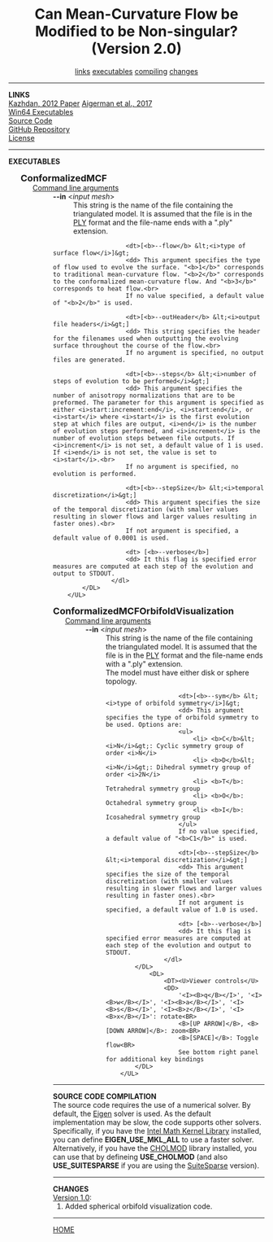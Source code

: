 <html><head><meta http-equiv="Content-Type" content="text/html; charset=UTF-8">
<title>Conformalized MCF</title>
<STYLE>
DL{ margin: 0px 0; }
</STYLE>
</head>
<body onload="_init();">
<center><h1>Can Mean-Curvature Flow be Modified to be Non-singular?<br> (Version 2.0)</h1></center>
<center>
<a href="http://www.cs.jhu.edu/~misha/Code/ConformalizedMCF/Version2/#LINKS">links</a>
<a href="http://www.cs.jhu.edu/~misha/Code/ConformalizedMCF/Version2/#EXECUTABLES">executables</a>
<a href="http://www.cs.jhu.edu/~misha/Code/ConformalizedMCF/Version2/#COMPILING">compiling</a>
<a href="http://www.cs.jhu.edu/~misha/Code/ConformalizedMCF/Version2/#CHANGES">changes</a>
</center>
<hr>
<a name="LINKS"><b>LINKS</b></a><br>
<a href="http://www.cs.jhu.edu/~misha/MyPapers/SGP12.pdf">Kazhdan, 2012 Paper</a>
<a href="https://dl.acm.org/citation.cfm?id=3073615">Aigerman et al., 2017</a><br>
<a href="http://www.cs.jhu.edu/~misha/Code/ConformalizedMCF/Version2/ConformalizedMCF.exe.zip">Win64 Executables</a><br>
<a href="http://www.cs.jhu.edu/~misha/Code/ConformalizedMCF/Version2/ConformalizedMCF.zip">Source Code</a><br>
<a href="https://github.com/mkazhdan/ConformalizedMCF">GitHub Repository</a><br>
<a href="http://www.cs.jhu.edu/~misha/Code/ConformalizedMCF/Version2/license.txt">License</a><br>
<hr>
<a name="EXECUTABLES"><b>EXECUTABLES</b></a><br>

<ul style="list-style: none;">
	<li><font size="+1"><b>ConformalizedMCF</b></font>
		<ul style="list-style: none;">
			<li>
				<DL>
					<DT><U>Command line arguments</U>
					<DD>
					<dl>
						<dt><b>--in</b> &lt;<i>input mesh</i>&gt;
						<dd> This string is the name of the file containing the triangulated model.
						It is assumed that the file is in the <a href="http://www.cc.gatech.edu/projects/large_models/ply.html">PLY</a> format and the file-name ends with a ".ply" extension.</DD>

						<dt>[<b>--flow</b> &lt;<i>type of surface flow</i>]&gt;
						<dd> This argument specifies the type of flow used to evolve the surface. "<b>1</b>" corresponds to traditional mean-curvature flow. "<b>2</b>" corresponds to the conformalized mean-curvature flow. And "<b>3</b>" corresponds to heat flow.<br>
						If no value specified, a default value of "<b>2</b>" is used.

						<dt>[<b>--outHeader</b> &lt;<i>output file headers</i>&gt;]
						<dd> This string specifies the header for the filenames used when outputting the evolving surface throughout the course of the flow.<br>
						If no argument is specified, no output files are generated.

						<dt>[<b>--steps</b> &lt;<i>number of steps of evolution to be performed</i>&gt;]
						<dd> This argument specifies the number of anisotropy normalizations that are to be preformed. The parameter for this argument is specified as either <i>start:increment:end</i>, <i>start:end</i>, or <i>start</i> where <i>start</i> is the first evolution step at which files are output, <i>end</i> is the number of evolution steps performed, and <i>increment</i> is the number of evolution steps between file outputs. If <i>increment</i> is not set, a default value of 1 is used. If <i>end</i> is not set, the value is set to <i>start</i>.<br>
						If no argument is specified, no evolution is performed.

						<dt>[<b>--stepSize</b> &lt;<i>temporal discretization</i>&gt;]
						<dd> This argument specifies the size of the temporal discretization (with smaller values resulting in slower flows and larger values resulting in faster ones).<br>
						If not argument is specified, a default value of 0.0001 is used.

						<dt> [<b>--verbose</b>]
						<dd> It this flag is specified error measures are computed at each step of the evolution and output to STDOUT.
					</dl>
			</DL>
		</UL>

   <li><font size="+1"><b>ConformalizedMCFOrbifoldVisualization</b></font>
		<ul style="list-style: none;">
			<li>
				<DL>
					<DT><U>Command line arguments</U>
					<DD>
					<dl>
						<dt><b>--in</b> &lt;<i>input mesh</i>&gt;
						</dt><dd> This string is the name of the file containing the triangulated model.
						It is assumed that the file is in the <a href="http://www.cc.gatech.edu/projects/large_models/ply.html">PLY</a> format and the file-name ends with a ".ply" extension.<br>
						The model must have either disk or sphere topology.

						<dt>[<b>--sym</b> &lt;<i>type of orbifold symmetry</i>]&gt;
						<dd> This argument specifies the type of orbifold symmetry to be used. Options are:
						<ul>
							<li> <b>C</b>&lt;<i>N</i>&gt;: Cyclic symmetry group of order <i>N</i>
							<li> <b>D</b>&lt;<i>N</i>&gt;: Dihedral symmetry group of order <i>2N</i>
							<li> <b>T</b>: Tetrahedral symmetry group
							<li> <b>O</b>: Octahedral symmetry group
							<li> <b>I</b>: Icosahedral symmetry group
						</ul>
						If no value specified, a default value of "<b>C1</b>" is used.

						<dt>[<b>--stepSize</b> &lt;<i>temporal discretization</i>&gt;]
						<dd> This argument specifies the size of the temporal discretization (with smaller values resulting in slower flows and larger values resulting in faster ones).<br>
						If not argument is specified, a default value of 1.0 is used.

						<dt> [<b>--verbose</b>]
						<dd> It this flag is specified error measures are computed at each step of the evolution and output to STDOUT.
					</dl>					
			</DL>
				<DL>
					<DT><U>Viewer controls</U>
					<DD>
						'<I><B>q</B></I>', '<I><B>w</B></I>', '<I><B>a</B></I>', '<I><B>s</B></I>', '<I><B>z</B></I>', '<I><B>x</B></I>': rotate<BR>
						<B>[UP ARROW]</B>, <B>[DOWN ARROW]</B>: zoom<BR>
						<B>[SPACE]</B>: Toggle flow<BR>
						See bottom right panel for additional key bindings
			</DL>
		</UL>
</ul>


<hr>
<a name="COMPILING"><b>SOURCE CODE COMPILATION</b></a><br>
The source code requires the use of a numerical solver. By default, the <a href="http://eigen.tuxfamily.org/index.php?title=Main_Page">Eigen</a> solver is used. As the default implementation may be slow, the code supports other solvers. Specifically, if you have the <a href="https://software.intel.com/en-us/mkl">Intel Math Kernel Library</a> installed, you can define <b>EIGEN_USE_MKL_ALL</b> to use a faster solver. Alternatively, if you have the <a href="http://www.cise.ufl.edu/research/sparse/cholmod/">CHOLMOD</a> library installed, you can use that by defineing <b>USE_CHOLMOD</b> (and also <b>USE_SUITESPARSE</b> if you are using the <a href="http://faculty.cse.tamu.edu/davis/suitesparse.html">SuiteSparse</a> version).

<hr>
<a name="CHANGES"><b>CHANGES</b></a><br>
<a href="http://www.cs.jhu.edu/~misha/Code/ConformalizedMCF/Version1/">Version 1.0</a>:
<ol>
<li> Added spherical orbifold visualization code.
</li></ol>


<hr>
<a href="http://www.cs.jhu.edu/~misha">HOME</a>


</body></html>